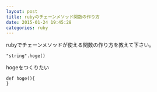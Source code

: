 ```yaml
---
layout: post
title: rubyのチェーンメソッド関数の作り方
date: 2015-01-24 19:45:28
categories: ruby
---
```

<p>rubyでチェーンメソッドが使える関数の作り方を教えて下さい。</p>

<pre><code>"string".hoge()
</code></pre>

<p>hogeをつくりたい</p>

<pre><code>def hoge(){
}
</code></pre>
